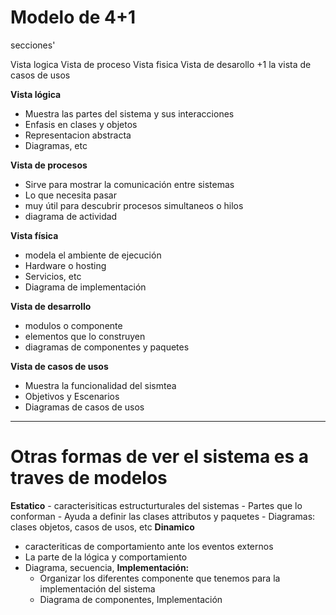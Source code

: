 
# Modelo de 4+1

secciones'

Vista logica
Vista de proceso
Vista fisica
Vista de desarollo
+1 
la vista de casos de usos

**Vista lógica**

- Muestra las partes del sistema y sus interacciones
- Enfasis en clases y objetos
- Representacion abstracta
- Diagramas, etc


**Vista de procesos**

- Sirve para mostrar la comunicación entre sistemas
- Lo que necesita pasar
- muy útil para descubrir procesos simultaneos o hilos
- diagrama de actividad

**Vista física**

- modela el ambiente de ejecución
- Hardware o hosting
- Servicios, etc
- Diagrama de implementación

**Vista de desarrollo**

- modulos o componente
- elementos que lo construyen
- diagramas de componentes y paquetes

**Vista de casos de usos**

- Muestra la funcionalidad del sismtea
- Objetivos y Escenarios
- Diagramas de casos de usos

---
# Otras formas de ver el sistema es a traves de modelos

**Estatico**
	- caracterisiticas estructurturales del sistemas
	- Partes que lo conforman
	- Ayuda a definir las clases attributos y paquetes
	- Diagramas: clases objetos, casos de usos, etc
**Dinamico**
 - caracteriticas de comportamiento ante los eventos externos
 - La parte de la lógica y comportamiento
 - Diagrama, secuencia, 
**Implementación:**
	 - Organizar los diferentes componente que tenemos para la implementación del sistema
	 - Diagrama de componentes, Implementación